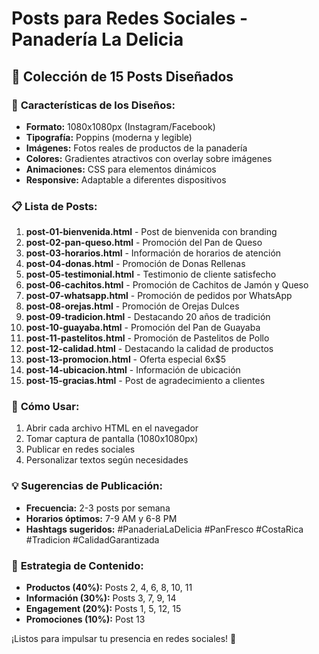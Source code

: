 # Posts para Redes Sociales - Panadería La Delicia

## 📱 Colección de 15 Posts Diseñados

### 🎨 **Características de los Diseños:**
- **Formato:** 1080x1080px (Instagram/Facebook)
- **Tipografía:** Poppins (moderna y legible)
- **Imágenes:** Fotos reales de productos de la panadería
- **Colores:** Gradientes atractivos con overlay sobre imágenes
- **Animaciones:** CSS para elementos dinámicos
- **Responsive:** Adaptable a diferentes dispositivos

### 📋 **Lista de Posts:**

1. **post-01-bienvenida.html** - Post de bienvenida con branding
2. **post-02-pan-queso.html** - Promoción del Pan de Queso
3. **post-03-horarios.html** - Información de horarios de atención
4. **post-04-donas.html** - Promoción de Donas Rellenas
5. **post-05-testimonial.html** - Testimonio de cliente satisfecho
6. **post-06-cachitos.html** - Promoción de Cachitos de Jamón y Queso
7. **post-07-whatsapp.html** - Promoción de pedidos por WhatsApp
8. **post-08-orejas.html** - Promoción de Orejas Dulces
9. **post-09-tradicion.html** - Destacando 20 años de tradición
10. **post-10-guayaba.html** - Promoción del Pan de Guayaba
11. **post-11-pastelitos.html** - Promoción de Pastelitos de Pollo
12. **post-12-calidad.html** - Destacando la calidad de productos
13. **post-13-promocion.html** - Oferta especial 6x$5
14. **post-14-ubicacion.html** - Información de ubicación
15. **post-15-gracias.html** - Post de agradecimiento a clientes

### 🚀 **Cómo Usar:**
1. Abrir cada archivo HTML en el navegador
2. Tomar captura de pantalla (1080x1080px)
3. Publicar en redes sociales
4. Personalizar textos según necesidades

### 💡 **Sugerencias de Publicación:**
- **Frecuencia:** 2-3 posts por semana
- **Horarios óptimos:** 7-9 AM y 6-8 PM
- **Hashtags sugeridos:** #PanaderiaLaDelicia #PanFresco #CostaRica #Tradicion #CalidadGarantizada

### 🎯 **Estrategia de Contenido:**
- **Productos (40%):** Posts 2, 4, 6, 8, 10, 11
- **Información (30%):** Posts 3, 7, 9, 14
- **Engagement (20%):** Posts 1, 5, 12, 15
- **Promociones (10%):** Post 13

¡Listos para impulsar tu presencia en redes sociales! 🚀